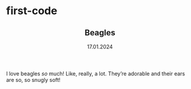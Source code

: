# first-code
<html>
 <head>
   <title>Title</title>
   <meta http-equiv="Content-Type" content="text / html; charset=utf-8">
 </head>
 <body> 
<article>
  <header>
    <h1>Beagles</h1>
    <time>17.01.2024</time>
  </header>
  <p>I love beagles <em>so</em> much! Like, really, a lot. They’re adorable and their ears are so, so snugly soft!</p>
</article>
 </body> 
</html>
